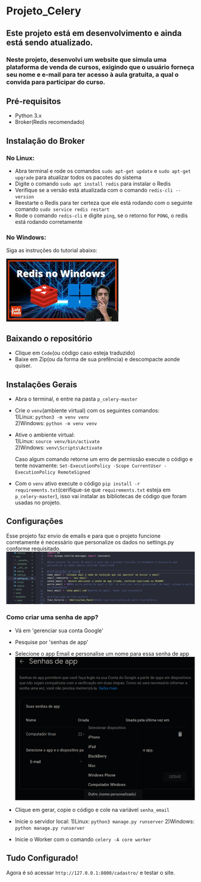 # Projeto_Celery

## Este projeto está em desenvolvimento e ainda está sendo atualizado.

### Neste projeto, desenvolvi um website que simula uma plataforma de venda de cursos, exigindo que o usuário forneça seu nome e e-mail para ter acesso à aula gratuita, a qual o convida para participar do curso.

## Pré-requisitos

- Python 3.x
- Broker(Redis recomendado)

## Instalação do Broker

### No Linux:
- Abra terminal e rode os comandos `sudo apt-get update` e `sudo apt-get upgrade` para atualizar todos os pacotes do sistema
- Digite o comando `sudo apt install redis` para instalar o Redis
- Verifique se a versão está atualizada com o comando `redis-cli --version`
- Reestarte o Redis para ter certeza que ele está rodando com o seguinte comando `sudo service redis restart`
- Rode o comando `redis-cli` e digite `ping`, se o retorno for `PONG`, o redis está rodando corretamente

### No Windows:

Siga as instruções do tutorial abaixo:

[![Vídeo de como instalar Redis no Windows](https://github.com/Vinicius-Ranchuka/Projeto_Celery/blob/master/imagens_ilustrativas/thumbnail_tutorial.jpg)](https://www.youtube.com/watch?v=5VZpzwJeMDo "Vídeo de como instalar Redis no Windows")

## Baixando o repositório
- Clique em `Code`(ou código caso esteja traduzido)
- Baixe em Zip(ou da forma de sua prefência) e descompacte aonde quiser.

## Instalações Gerais
- Abra o terminal, e entre na pasta `p_celery-master`
- Crie o `venv`(ambiente virtual) com os seguintes comandos:  
    1)Linux: `python3 -m venv venv`  
    2)Windows: `python -m venv venv`
  
- Ative o ambiente virtual:  
  1)Linux: `source venv/bin/activate`    
  2)Windows: `venv\Scripts\Activate`  

  Caso algum comando retorne um erro de permissão execute o código e tente novamente:
  `Set-ExecutionPolicy -Scope CurrentUser -ExecutionPolicy RemoteSigned`

- Com o `venv` ativo execute o código `pip install -r requirements.txt`(cerifique-se que `requirements.txt` esteja em `p_celery-master`), isso vai instalar as bibliotecas de código que foram usadas no projeto.

## Configurações  

Esse projeto faz envio de emails e para que o projeto funcione corretamente é necessário que personalize os dados no settings.py conforme requisitado.
![imagem do settings.py](https://github.com/Vinicius-Ranchuka/Projeto_Celery/blob/master/imagens_ilustrativas/configurar_email.png)

### Como criar uma senha de app?

- Vá em 'gerenciar sua conta Google'
- Pesquise por 'senhas de app'
- Selecione o app Email e personalise um nome para essa senha de app
  ![Senha de app](https://github.com/Vinicius-Ranchuka/Projeto_Celery/blob/master/imagens_ilustrativas/senha_app.png)
    
- Clique em gerar, copie o código e cole na variável `senha_email`

- Inicie o servidor local:
    1)Linux: `python3 manage.py runserver`
    2)Windows: `python manage.py runserver`

- Inicie o Worker com o comando `celery -A core worker`
  
## Tudo Configurado!  
Agora é só acessar `http://127.0.0.1:8000/cadastro/` e testar o site.

